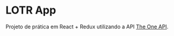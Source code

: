 # LOTR App

Projeto de prática em React + Redux utilizando a API [The One API](https://the-one-api.dev/).
